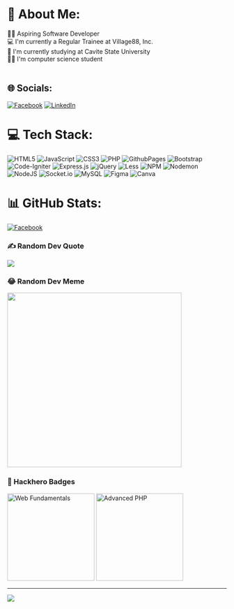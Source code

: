 # 💫 About Me:
👨‍💻 Aspiring Software Developer<br>💻 I'm currently a Regular Trainee at Village88, Inc.<br>🏫 I'm currently studying at Cavite State University<br>👨‍🎓 I'm computer science student<br><br>


## 🌐 Socials:
[![Facebook](https://img.shields.io/badge/Facebook-%231877F2.svg?logo=Facebook&logoColor=white)](https://facebook.com/mohamadalicalanda) [![LinkedIn](https://img.shields.io/badge/LinkedIn-%230077B5.svg?logo=linkedin&logoColor=white)](https://linkedin.com/in/mohamad-ali-calanda-1524b1286) 

# 💻 Tech Stack:
![HTML5](https://img.shields.io/badge/html5-%23E34F26.svg?style=for-the-badge&logo=html5&logoColor=white) ![JavaScript](https://img.shields.io/badge/javascript-%23323330.svg?style=for-the-badge&logo=javascript&logoColor=%23F7DF1E) ![CSS3](https://img.shields.io/badge/css3-%231572B6.svg?style=for-the-badge&logo=css3&logoColor=white) ![PHP](https://img.shields.io/badge/php-%23777BB4.svg?style=for-the-badge&logo=php&logoColor=white) ![GithubPages](https://img.shields.io/badge/github%20pages-121013?style=for-the-badge&logo=github&logoColor=white) ![Bootstrap](https://img.shields.io/badge/bootstrap-%238511FA.svg?style=for-the-badge&logo=bootstrap&logoColor=white) ![Code-Igniter](https://img.shields.io/badge/CodeIgniter-%23EF4223.svg?style=for-the-badge&logo=codeIgniter&logoColor=white) ![Express.js](https://img.shields.io/badge/express.js-%23404d59.svg?style=for-the-badge&logo=express&logoColor=%2361DAFB) ![jQuery](https://img.shields.io/badge/jquery-%230769AD.svg?style=for-the-badge&logo=jquery&logoColor=white) ![Less](https://img.shields.io/badge/less-2B4C80?style=for-the-badge&logo=less&logoColor=white) ![NPM](https://img.shields.io/badge/NPM-%23CB3837.svg?style=for-the-badge&logo=npm&logoColor=white) ![Nodemon](https://img.shields.io/badge/NODEMON-%23323330.svg?style=for-the-badge&logo=nodemon&logoColor=%BBDEAD) ![NodeJS](https://img.shields.io/badge/node.js-6DA55F?style=for-the-badge&logo=node.js&logoColor=white) ![Socket.io](https://img.shields.io/badge/Socket.io-black?style=for-the-badge&logo=socket.io&badgeColor=010101) ![MySQL](https://img.shields.io/badge/mysql-%2300000f.svg?style=for-the-badge&logo=mysql&logoColor=white) ![Figma](https://img.shields.io/badge/figma-%23F24E1E.svg?style=for-the-badge&logo=figma&logoColor=white) ![Canva](https://img.shields.io/badge/Canva-%2300C4CC.svg?style=for-the-badge&logo=Canva&logoColor=white)
# 📊 GitHub Stats:
[![Facebook](https://img.shields.io/badge/Facebook-%231877F2.svg?logo=Facebook&logoColor=white)](https://github-readme-stats.vercel.app/api?username=MohamadAli20&theme=dark&hide_border=false&include_all_commits=false&count_private=false)<br/>

### ✍️ Random Dev Quote
![](https://quotes-github-readme.vercel.app/api?type=horizontal&theme=radical)

### 😂 Random Dev Meme
<img src='https://randommeme-five.vercel.app/' style="height: 400px;"/>

### 🤩 Hackhero Badges
<div>
  <img src="https://drive.google.com/uc?export=view&id=1J4z-SnqSkht--xOc9LgYwieCKm67QV9j" alt="Web Fundamentals" width="200">
  <img src="https://drive.google.com/uc?export=view&id=1mM2jMRyHHleUJgw42WDUkUegenxBQ278" alt="Advanced PHP" width="200">

</div>

---
[![](https://visitcount.itsvg.in/api?id=MohamadAli20&icon=0&color=0)](https://visitcount.itsvg.in)

<!-- Proudly created with GPRM ( https://gprm.itsvg.in ) -->
